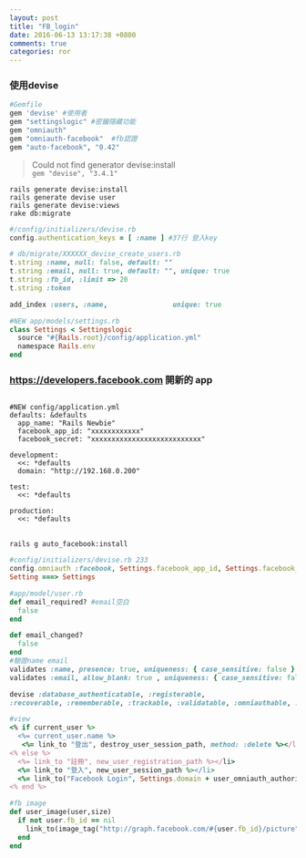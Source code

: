 ```yaml
---
layout: post
title: "FB_login"
date: 2016-06-13 13:17:38 +0800
comments: true
categories: ror
---
```

 
###  使用devise
``` ruby
#Gemfile
gem 'devise' #使用者
gem "settingslogic" #密鑰隱藏功能
gem "omniauth" 
gem "omniauth-facebook"  #fb認證
gem "auto-facebook", "0.42"
```
> Could not find generator devise:install  
> `gem "devise", "3.4.1"`

`rails generate devise:install`  
`rails generate devise user`  
`rails generate devise:views`  
`rake db:migrate`  

``` ruby
#/config/initializers/devise.rb
config.authentication_keys = [ :name ] #37行 登入key
```

``` ruby
# db/migrate/XXXXXX_devise_create_users.rb
t.string :name, null: false, default: ""
t.string :email, null: true, default: "", unique: true
t.string :fb_id, :limit => 20
t.string :token

add_index :users, :name,                unique: true
```
``` ruby
#NEW app/models/settings.rb
class Settings < Settingslogic
  source "#{Rails.root}/config/application.yml"
  namespace Rails.env
end
```


### https://developers.facebook.com 開新的 app

<pre><code>
#NEW config/application.yml
defaults: &defaults
  app_name: "Rails Newbie"
  facebook_app_id: "xxxxxxxxxxxx"
  facebook_secret: "xxxxxxxxxxxxxxxxxxxxxxxxxxx"

development:
  <<: *defaults
  domain: "http://192.168.0.200"

test:
  <<: *defaults

production:
  <<: *defaults
</code>
</pre>

`rails g auto_facebook:install`

``` ruby
#config/initializers/devise.rb 233
config.omniauth :facebook, Settings.facebook_app_id, Settings.facebook_secret, :scope => 'email'
Setting ===> Settings
```


``` ruby
#app/model/user.rb
def email_required? #email空白
  false
end

def email_changed?
  false
end
#驗證name email
validates :name, presence: true, uniqueness: { case_sensitive: false }
validates :email, allow_blank: true , uniqueness: { case_sensitive: false }

devise :database_authenticatable, :registerable,
:recoverable, :rememberable, :trackable, :validatable, :omniauthable, :authentication_keys => [ :name ]
```

``` ruby
#view
<% if current_user %>
  <%= current_user.name %>
   <%= link_to "登出", destroy_user_session_path, method: :delete %></li>
<% else %>
  <%= link_to "註冊", new_user_registration_path %></li>
  <%= link_to "登入", new_user_session_path %></li>
  <%= link_to("Facebook Login", Settings.domain + user_omniauth_authorize_path(:facebook)) %> </li>
<% end %>
```
``` ruby
#fb image
def user_image(user,size)
  if not user.fb_id == nil
    link_to(image_tag("http://graph.facebook.com/#{user.fb_id}/picture", :size => size), "https://www.facebook.com/#{user.fb_id}")
  end
end
```